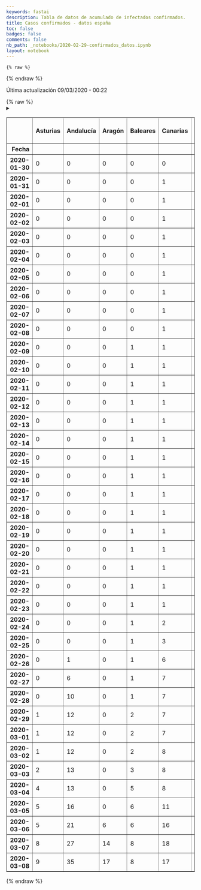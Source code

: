 ```yaml
---
keywords: fastai
description: Tabla de datos de acumulado de infectados confirmados.
title: Casos confirmados - datos españa
toc: false 
badges: false
comments: false
nb_path: _notebooks/2020-02-29-confirmados_datos.ipynb
layout: notebook
---
```


<!--
#################################################
### THIS FILE WAS AUTOGENERATED! DO NOT EDIT! ###
#################################################
# file to edit: _notebooks/2020-02-29-confirmados_datos.ipynb
-->

<div class="container" id="notebook-container">
        
    {% raw %}
    
<div class="cell border-box-sizing code_cell rendered">

</div>
    {% endraw %}

<div class="cell border-box-sizing text_cell rendered"><div class="inner_cell">
<div class="text_cell_render border-box-sizing rendered_html">
<p>Última actualización 09/03/2020 - 00:22</p>

</div>
</div>
</div>
    {% raw %}
    
<div class="cell border-box-sizing code_cell rendered">
<details class="description">
      <summary class="btn btn-sm" data-open="Hide Code" data-close="Show Code"></summary>
        <p><div class="input">

<div class="inner_cell">
    <div class="input_area">
<div class=" highlight hl-ipython3"><pre><span></span><span class="c1">#collapse</span>

<span class="kn">import</span> <span class="nn">requests</span>
<span class="kn">import</span> <span class="nn">pandas</span> <span class="k">as</span> <span class="nn">pd</span>
<span class="kn">from</span> <span class="nn">io</span> <span class="kn">import</span> <span class="n">BytesIO</span>

<span class="n">response</span> <span class="o">=</span> <span class="n">requests</span><span class="o">.</span><span class="n">get</span><span class="p">(</span><span class="s1">&#39;https://docs.google.com/spreadsheet/ccc?key=1FwOXbkWeuS1LHrKxhSfepGtsgQ6iIEQZmWig_JKo8z0&amp;output=csv&#39;</span><span class="p">)</span>
<span class="k">assert</span> <span class="n">response</span><span class="o">.</span><span class="n">status_code</span> <span class="o">==</span> <span class="mi">200</span><span class="p">,</span> <span class="s1">&#39;Wrong status code&#39;</span>
<span class="n">data</span> <span class="o">=</span> <span class="n">response</span><span class="o">.</span><span class="n">content</span>

<span class="n">df</span> <span class="o">=</span> <span class="n">pd</span><span class="o">.</span><span class="n">read_csv</span><span class="p">(</span><span class="n">BytesIO</span><span class="p">(</span><span class="n">data</span><span class="p">),</span> <span class="n">index_col</span><span class="o">=</span><span class="mi">0</span><span class="p">,</span> <span class="n">parse_dates</span><span class="o">=</span><span class="p">[</span><span class="s1">&#39;Fecha&#39;</span><span class="p">],</span> <span class="n">dayfirst</span><span class="o">=</span><span class="kc">True</span><span class="p">)</span>
<span class="n">df</span>
</pre></div>

    </div>
</div>
</div>
</p>
    </details>
<div class="output_wrapper">
<div class="output">

<div class="output_area">


<div class="output_html rendered_html output_subarea output_execute_result">
<div>
<style scoped>
    .dataframe tbody tr th:only-of-type {
        vertical-align: middle;
    }

    .dataframe tbody tr th {
        vertical-align: top;
    }

    .dataframe thead th {
        text-align: right;
    }
</style>
<table border="1" class="dataframe">
  <thead>
    <tr style="text-align: right;">
      <th></th>
      <th>Asturias</th>
      <th>Andalucía</th>
      <th>Aragón</th>
      <th>Baleares</th>
      <th>Canarias</th>
      <th>Cantabria</th>
      <th>Cataluña</th>
      <th>Castilla y León</th>
      <th>Castilla-La Mancha</th>
      <th>Comunidad de Madrid</th>
      <th>Comunidad Valenciana</th>
      <th>Extremadura</th>
      <th>Galicia</th>
      <th>La Rioja</th>
      <th>Navarra</th>
      <th>País Vasco</th>
      <th>Total confirmados</th>
    </tr>
    <tr>
      <th>Fecha</th>
      <th></th>
      <th></th>
      <th></th>
      <th></th>
      <th></th>
      <th></th>
      <th></th>
      <th></th>
      <th></th>
      <th></th>
      <th></th>
      <th></th>
      <th></th>
      <th></th>
      <th></th>
      <th></th>
      <th></th>
    </tr>
  </thead>
  <tbody>
    <tr>
      <th>2020-01-30</th>
      <td>0</td>
      <td>0</td>
      <td>0</td>
      <td>0</td>
      <td>0</td>
      <td>0</td>
      <td>0</td>
      <td>0</td>
      <td>0</td>
      <td>0</td>
      <td>0</td>
      <td>0</td>
      <td>0</td>
      <td>0</td>
      <td>0</td>
      <td>0</td>
      <td>0</td>
    </tr>
    <tr>
      <th>2020-01-31</th>
      <td>0</td>
      <td>0</td>
      <td>0</td>
      <td>0</td>
      <td>1</td>
      <td>0</td>
      <td>0</td>
      <td>0</td>
      <td>0</td>
      <td>0</td>
      <td>0</td>
      <td>0</td>
      <td>0</td>
      <td>0</td>
      <td>0</td>
      <td>0</td>
      <td>1</td>
    </tr>
    <tr>
      <th>2020-02-01</th>
      <td>0</td>
      <td>0</td>
      <td>0</td>
      <td>0</td>
      <td>1</td>
      <td>0</td>
      <td>0</td>
      <td>0</td>
      <td>0</td>
      <td>0</td>
      <td>0</td>
      <td>0</td>
      <td>0</td>
      <td>0</td>
      <td>0</td>
      <td>0</td>
      <td>1</td>
    </tr>
    <tr>
      <th>2020-02-02</th>
      <td>0</td>
      <td>0</td>
      <td>0</td>
      <td>0</td>
      <td>1</td>
      <td>0</td>
      <td>0</td>
      <td>0</td>
      <td>0</td>
      <td>0</td>
      <td>0</td>
      <td>0</td>
      <td>0</td>
      <td>0</td>
      <td>0</td>
      <td>0</td>
      <td>1</td>
    </tr>
    <tr>
      <th>2020-02-03</th>
      <td>0</td>
      <td>0</td>
      <td>0</td>
      <td>0</td>
      <td>1</td>
      <td>0</td>
      <td>0</td>
      <td>0</td>
      <td>0</td>
      <td>0</td>
      <td>0</td>
      <td>0</td>
      <td>0</td>
      <td>0</td>
      <td>0</td>
      <td>0</td>
      <td>1</td>
    </tr>
    <tr>
      <th>2020-02-04</th>
      <td>0</td>
      <td>0</td>
      <td>0</td>
      <td>0</td>
      <td>1</td>
      <td>0</td>
      <td>0</td>
      <td>0</td>
      <td>0</td>
      <td>0</td>
      <td>0</td>
      <td>0</td>
      <td>0</td>
      <td>0</td>
      <td>0</td>
      <td>0</td>
      <td>1</td>
    </tr>
    <tr>
      <th>2020-02-05</th>
      <td>0</td>
      <td>0</td>
      <td>0</td>
      <td>0</td>
      <td>1</td>
      <td>0</td>
      <td>0</td>
      <td>0</td>
      <td>0</td>
      <td>0</td>
      <td>0</td>
      <td>0</td>
      <td>0</td>
      <td>0</td>
      <td>0</td>
      <td>0</td>
      <td>1</td>
    </tr>
    <tr>
      <th>2020-02-06</th>
      <td>0</td>
      <td>0</td>
      <td>0</td>
      <td>0</td>
      <td>1</td>
      <td>0</td>
      <td>0</td>
      <td>0</td>
      <td>0</td>
      <td>0</td>
      <td>0</td>
      <td>0</td>
      <td>0</td>
      <td>0</td>
      <td>0</td>
      <td>0</td>
      <td>1</td>
    </tr>
    <tr>
      <th>2020-02-07</th>
      <td>0</td>
      <td>0</td>
      <td>0</td>
      <td>0</td>
      <td>1</td>
      <td>0</td>
      <td>0</td>
      <td>0</td>
      <td>0</td>
      <td>0</td>
      <td>0</td>
      <td>0</td>
      <td>0</td>
      <td>0</td>
      <td>0</td>
      <td>0</td>
      <td>1</td>
    </tr>
    <tr>
      <th>2020-02-08</th>
      <td>0</td>
      <td>0</td>
      <td>0</td>
      <td>0</td>
      <td>1</td>
      <td>0</td>
      <td>0</td>
      <td>0</td>
      <td>0</td>
      <td>0</td>
      <td>0</td>
      <td>0</td>
      <td>0</td>
      <td>0</td>
      <td>0</td>
      <td>0</td>
      <td>1</td>
    </tr>
    <tr>
      <th>2020-02-09</th>
      <td>0</td>
      <td>0</td>
      <td>0</td>
      <td>1</td>
      <td>1</td>
      <td>0</td>
      <td>0</td>
      <td>0</td>
      <td>0</td>
      <td>0</td>
      <td>0</td>
      <td>0</td>
      <td>0</td>
      <td>0</td>
      <td>0</td>
      <td>0</td>
      <td>2</td>
    </tr>
    <tr>
      <th>2020-02-10</th>
      <td>0</td>
      <td>0</td>
      <td>0</td>
      <td>1</td>
      <td>1</td>
      <td>0</td>
      <td>0</td>
      <td>0</td>
      <td>0</td>
      <td>0</td>
      <td>0</td>
      <td>0</td>
      <td>0</td>
      <td>0</td>
      <td>0</td>
      <td>0</td>
      <td>2</td>
    </tr>
    <tr>
      <th>2020-02-11</th>
      <td>0</td>
      <td>0</td>
      <td>0</td>
      <td>1</td>
      <td>1</td>
      <td>0</td>
      <td>0</td>
      <td>0</td>
      <td>0</td>
      <td>0</td>
      <td>0</td>
      <td>0</td>
      <td>0</td>
      <td>0</td>
      <td>0</td>
      <td>0</td>
      <td>2</td>
    </tr>
    <tr>
      <th>2020-02-12</th>
      <td>0</td>
      <td>0</td>
      <td>0</td>
      <td>1</td>
      <td>1</td>
      <td>0</td>
      <td>0</td>
      <td>0</td>
      <td>0</td>
      <td>0</td>
      <td>0</td>
      <td>0</td>
      <td>0</td>
      <td>0</td>
      <td>0</td>
      <td>0</td>
      <td>2</td>
    </tr>
    <tr>
      <th>2020-02-13</th>
      <td>0</td>
      <td>0</td>
      <td>0</td>
      <td>1</td>
      <td>1</td>
      <td>0</td>
      <td>0</td>
      <td>0</td>
      <td>0</td>
      <td>0</td>
      <td>0</td>
      <td>0</td>
      <td>0</td>
      <td>0</td>
      <td>0</td>
      <td>0</td>
      <td>2</td>
    </tr>
    <tr>
      <th>2020-02-14</th>
      <td>0</td>
      <td>0</td>
      <td>0</td>
      <td>1</td>
      <td>1</td>
      <td>0</td>
      <td>0</td>
      <td>0</td>
      <td>0</td>
      <td>0</td>
      <td>0</td>
      <td>0</td>
      <td>0</td>
      <td>0</td>
      <td>0</td>
      <td>0</td>
      <td>2</td>
    </tr>
    <tr>
      <th>2020-02-15</th>
      <td>0</td>
      <td>0</td>
      <td>0</td>
      <td>1</td>
      <td>1</td>
      <td>0</td>
      <td>0</td>
      <td>0</td>
      <td>0</td>
      <td>0</td>
      <td>0</td>
      <td>0</td>
      <td>0</td>
      <td>0</td>
      <td>0</td>
      <td>0</td>
      <td>2</td>
    </tr>
    <tr>
      <th>2020-02-16</th>
      <td>0</td>
      <td>0</td>
      <td>0</td>
      <td>1</td>
      <td>1</td>
      <td>0</td>
      <td>0</td>
      <td>0</td>
      <td>0</td>
      <td>0</td>
      <td>0</td>
      <td>0</td>
      <td>0</td>
      <td>0</td>
      <td>0</td>
      <td>0</td>
      <td>2</td>
    </tr>
    <tr>
      <th>2020-02-17</th>
      <td>0</td>
      <td>0</td>
      <td>0</td>
      <td>1</td>
      <td>1</td>
      <td>0</td>
      <td>0</td>
      <td>0</td>
      <td>0</td>
      <td>0</td>
      <td>0</td>
      <td>0</td>
      <td>0</td>
      <td>0</td>
      <td>0</td>
      <td>0</td>
      <td>2</td>
    </tr>
    <tr>
      <th>2020-02-18</th>
      <td>0</td>
      <td>0</td>
      <td>0</td>
      <td>1</td>
      <td>1</td>
      <td>0</td>
      <td>0</td>
      <td>0</td>
      <td>0</td>
      <td>0</td>
      <td>0</td>
      <td>0</td>
      <td>0</td>
      <td>0</td>
      <td>0</td>
      <td>0</td>
      <td>2</td>
    </tr>
    <tr>
      <th>2020-02-19</th>
      <td>0</td>
      <td>0</td>
      <td>0</td>
      <td>1</td>
      <td>1</td>
      <td>0</td>
      <td>0</td>
      <td>0</td>
      <td>0</td>
      <td>0</td>
      <td>0</td>
      <td>0</td>
      <td>0</td>
      <td>0</td>
      <td>0</td>
      <td>0</td>
      <td>2</td>
    </tr>
    <tr>
      <th>2020-02-20</th>
      <td>0</td>
      <td>0</td>
      <td>0</td>
      <td>1</td>
      <td>1</td>
      <td>0</td>
      <td>0</td>
      <td>0</td>
      <td>0</td>
      <td>0</td>
      <td>0</td>
      <td>0</td>
      <td>0</td>
      <td>0</td>
      <td>0</td>
      <td>0</td>
      <td>2</td>
    </tr>
    <tr>
      <th>2020-02-21</th>
      <td>0</td>
      <td>0</td>
      <td>0</td>
      <td>1</td>
      <td>1</td>
      <td>0</td>
      <td>0</td>
      <td>0</td>
      <td>0</td>
      <td>0</td>
      <td>0</td>
      <td>0</td>
      <td>0</td>
      <td>0</td>
      <td>0</td>
      <td>0</td>
      <td>2</td>
    </tr>
    <tr>
      <th>2020-02-22</th>
      <td>0</td>
      <td>0</td>
      <td>0</td>
      <td>1</td>
      <td>1</td>
      <td>0</td>
      <td>0</td>
      <td>0</td>
      <td>0</td>
      <td>0</td>
      <td>0</td>
      <td>0</td>
      <td>0</td>
      <td>0</td>
      <td>0</td>
      <td>0</td>
      <td>2</td>
    </tr>
    <tr>
      <th>2020-02-23</th>
      <td>0</td>
      <td>0</td>
      <td>0</td>
      <td>1</td>
      <td>1</td>
      <td>0</td>
      <td>0</td>
      <td>0</td>
      <td>0</td>
      <td>0</td>
      <td>0</td>
      <td>0</td>
      <td>0</td>
      <td>0</td>
      <td>0</td>
      <td>0</td>
      <td>2</td>
    </tr>
    <tr>
      <th>2020-02-24</th>
      <td>0</td>
      <td>0</td>
      <td>0</td>
      <td>1</td>
      <td>2</td>
      <td>0</td>
      <td>0</td>
      <td>0</td>
      <td>0</td>
      <td>0</td>
      <td>0</td>
      <td>0</td>
      <td>0</td>
      <td>0</td>
      <td>0</td>
      <td>0</td>
      <td>3</td>
    </tr>
    <tr>
      <th>2020-02-25</th>
      <td>0</td>
      <td>0</td>
      <td>0</td>
      <td>1</td>
      <td>3</td>
      <td>0</td>
      <td>1</td>
      <td>0</td>
      <td>0</td>
      <td>1</td>
      <td>1</td>
      <td>0</td>
      <td>0</td>
      <td>0</td>
      <td>0</td>
      <td>0</td>
      <td>7</td>
    </tr>
    <tr>
      <th>2020-02-26</th>
      <td>0</td>
      <td>1</td>
      <td>0</td>
      <td>1</td>
      <td>6</td>
      <td>0</td>
      <td>2</td>
      <td>0</td>
      <td>0</td>
      <td>2</td>
      <td>1</td>
      <td>0</td>
      <td>0</td>
      <td>0</td>
      <td>0</td>
      <td>0</td>
      <td>13</td>
    </tr>
    <tr>
      <th>2020-02-27</th>
      <td>0</td>
      <td>6</td>
      <td>0</td>
      <td>1</td>
      <td>7</td>
      <td>0</td>
      <td>2</td>
      <td>0</td>
      <td>0</td>
      <td>4</td>
      <td>8</td>
      <td>0</td>
      <td>0</td>
      <td>0</td>
      <td>0</td>
      <td>0</td>
      <td>28</td>
    </tr>
    <tr>
      <th>2020-02-28</th>
      <td>0</td>
      <td>10</td>
      <td>0</td>
      <td>1</td>
      <td>7</td>
      <td>0</td>
      <td>3</td>
      <td>2</td>
      <td>0</td>
      <td>5</td>
      <td>9</td>
      <td>0</td>
      <td>0</td>
      <td>0</td>
      <td>0</td>
      <td>3</td>
      <td>40</td>
    </tr>
    <tr>
      <th>2020-02-29</th>
      <td>1</td>
      <td>12</td>
      <td>0</td>
      <td>2</td>
      <td>7</td>
      <td>1</td>
      <td>6</td>
      <td>2</td>
      <td>1</td>
      <td>10</td>
      <td>14</td>
      <td>0</td>
      <td>0</td>
      <td>0</td>
      <td>1</td>
      <td>5</td>
      <td>62</td>
    </tr>
    <tr>
      <th>2020-03-01</th>
      <td>1</td>
      <td>12</td>
      <td>0</td>
      <td>2</td>
      <td>7</td>
      <td>1</td>
      <td>12</td>
      <td>3</td>
      <td>1</td>
      <td>15</td>
      <td>15</td>
      <td>4</td>
      <td>0</td>
      <td>0</td>
      <td>1</td>
      <td>9</td>
      <td>83</td>
    </tr>
    <tr>
      <th>2020-03-02</th>
      <td>1</td>
      <td>12</td>
      <td>0</td>
      <td>2</td>
      <td>8</td>
      <td>10</td>
      <td>15</td>
      <td>8</td>
      <td>3</td>
      <td>29</td>
      <td>15</td>
      <td>6</td>
      <td>0</td>
      <td>1</td>
      <td>2</td>
      <td>10</td>
      <td>122</td>
    </tr>
    <tr>
      <th>2020-03-03</th>
      <td>2</td>
      <td>13</td>
      <td>0</td>
      <td>3</td>
      <td>8</td>
      <td>10</td>
      <td>15</td>
      <td>8</td>
      <td>7</td>
      <td>56</td>
      <td>19</td>
      <td>6</td>
      <td>0</td>
      <td>3</td>
      <td>2</td>
      <td>13</td>
      <td>165</td>
    </tr>
    <tr>
      <th>2020-03-04</th>
      <td>4</td>
      <td>13</td>
      <td>0</td>
      <td>5</td>
      <td>8</td>
      <td>10</td>
      <td>28</td>
      <td>12</td>
      <td>12</td>
      <td>70</td>
      <td>22</td>
      <td>6</td>
      <td>1</td>
      <td>3</td>
      <td>3</td>
      <td>17</td>
      <td>214</td>
    </tr>
    <tr>
      <th>2020-03-05</th>
      <td>5</td>
      <td>16</td>
      <td>0</td>
      <td>6</td>
      <td>11</td>
      <td>10</td>
      <td>24</td>
      <td>13</td>
      <td>13</td>
      <td>90</td>
      <td>30</td>
      <td>6</td>
      <td>3</td>
      <td>17</td>
      <td>3</td>
      <td>28</td>
      <td>275</td>
    </tr>
    <tr>
      <th>2020-03-06</th>
      <td>5</td>
      <td>21</td>
      <td>6</td>
      <td>6</td>
      <td>16</td>
      <td>10</td>
      <td>24</td>
      <td>14</td>
      <td>15</td>
      <td>137</td>
      <td>31</td>
      <td>6</td>
      <td>4</td>
      <td>38</td>
      <td>3</td>
      <td>45</td>
      <td>381</td>
    </tr>
    <tr>
      <th>2020-03-07</th>
      <td>8</td>
      <td>27</td>
      <td>14</td>
      <td>8</td>
      <td>18</td>
      <td>12</td>
      <td>49</td>
      <td>21</td>
      <td>16</td>
      <td>174</td>
      <td>37</td>
      <td>6</td>
      <td>6</td>
      <td>47</td>
      <td>3</td>
      <td>45</td>
      <td>491</td>
    </tr>
    <tr>
      <th>2020-03-08</th>
      <td>9</td>
      <td>35</td>
      <td>17</td>
      <td>8</td>
      <td>17</td>
      <td>12</td>
      <td>78</td>
      <td>30</td>
      <td>15</td>
      <td>202</td>
      <td>42</td>
      <td>6</td>
      <td>5</td>
      <td>70</td>
      <td>3</td>
      <td>102</td>
      <td>651</td>
    </tr>
  </tbody>
</table>
</div>
</div>

</div>

</div>
</div>

</div>
    {% endraw %}

</div>
 

